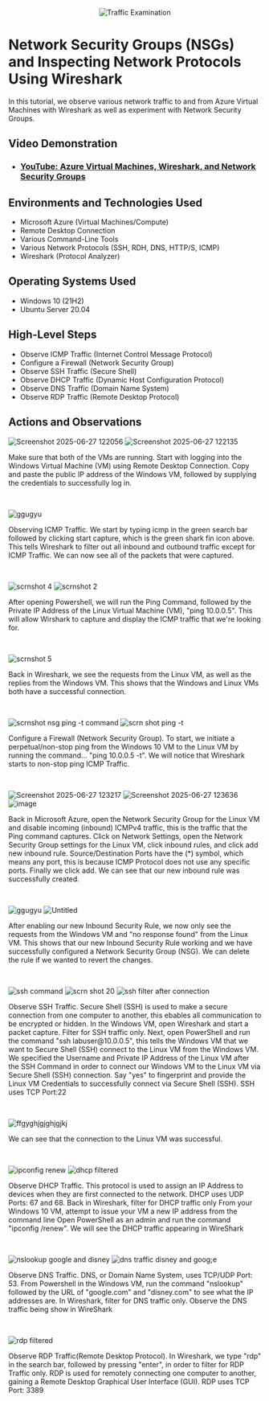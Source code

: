 
<p align="center">
<img src="https://i.imgur.com/Ua7udoS.png" alt="Traffic Examination"/>
</p>

<h1>Network Security Groups (NSGs) and Inspecting Network Protocols Using Wireshark</h1>
In this tutorial, we observe various network traffic to and from Azure Virtual Machines with Wireshark as well as experiment with Network Security Groups. <br />


<h2>Video Demonstration</h2>

- ### [YouTube: Azure Virtual Machines, Wireshark, and Network Security Groups](https://www.youtube.com)

<h2>Environments and Technologies Used</h2>

- Microsoft Azure (Virtual Machines/Compute)
- Remote Desktop Connection
- Various Command-Line Tools
- Various Network Protocols (SSH, RDH, DNS, HTTP/S, ICMP)
- Wireshark (Protocol Analyzer)

<h2>Operating Systems Used </h2>

- Windows 10 (21H2)
- Ubuntu Server 20.04

<h2>High-Level Steps</h2>

- Observe ICMP Traffic (Internet Control Message Protocol)
- Configure a Firewall (Network Security Group)
- Observe SSH Traffic (Secure Shell)
- Observe DHCP Traffic (Dynamic Host Configuration Protocol)
- Observe DNS Traffic (Domain Name System)
- Observe RDP Traffic (Remote Desktop Protocol)

<h2>Actions and Observations</h2>

<p>

 ![Screenshot 2025-06-27 122056](https://github.com/user-attachments/assets/56c42ac0-9ee8-43c4-8c9e-7e1b0becaf8f) ![Screenshot 2025-06-27 122135](https://github.com/user-attachments/assets/b9549912-ceeb-422f-ad4d-6562dcab6179)

</p>
<p>
Make sure that both of the VMs are running. Start with logging into the Windows Virtual Machine (VM) using Remote Desktop Connection. Copy and paste the public IP address of the Windows VM, followed by supplying the credentials to successfully log in.   
</p>
<br />

<p>

 ![ggugyu](https://github.com/user-attachments/assets/136a33b3-e87e-447a-8456-1622d0e9fa7b)

</p>
<p>
Observing ICMP Traffic. We start by typing icmp in the green search bar followed by clicking start capture, which is the green shark fin icon above. This tells Wireshark to filter out all inbound and outbound traffic except for ICMP Traffic. We can now see all of the packets that were captured.    
</p>
<br />

<p>

 ![scrnshot 4](https://github.com/user-attachments/assets/669542ad-ab27-4552-be8f-492a8d172798) ![scrnshot 2](https://github.com/user-attachments/assets/696e0039-4969-4f3c-a611-d29a7a222546)

</p>
<p>
After opening Powershell, we will run the Ping Command, followed by the Private IP Address of the Linux Virtual Machine (VM), "ping 10.0.0.5".  This will allow Wirshark to capture and display the ICMP traffic that we're looking for. 
</p>
<br />

<p>
 
![scrnshot 5](https://github.com/user-attachments/assets/60e648db-e41f-44b8-8b6c-330d41155ea1)

</p>
<p>
Back in Wireshark, we see the requests from the Linux VM, as well as the replies from the Windows VM. This shows that the Windows and Linux VMs both have a successful connection.   
</p>
<br />

<p>

![scrnshot nsg ping -t command](https://github.com/user-attachments/assets/89734012-8624-47d8-b752-387347858629) ![scrn shot ping -t](https://github.com/user-attachments/assets/9f21bc81-f5a9-4bd3-b2e8-242f5c0929e5)

</p>
<p>
Configure a Firewall (Network Security Group). To start, we initiate a perpetual/non-stop ping from the Windows 10 VM to the Linux VM by running the command... "ping 10.0.0.5 -t". We will notice that Wireshark starts to non-stop ping ICMP Traffic.  
</p>
<br />

<p>

 ![Screenshot 2025-06-27 123217](https://github.com/user-attachments/assets/3c2eb432-f097-491b-9251-0b5806fb68e4) ![Screenshot 2025-06-27 123636](https://github.com/user-attachments/assets/6534b649-10cb-4e3d-8302-b193515ec215) ![image](https://github.com/user-attachments/assets/3eeeba3d-9429-4cf5-83df-698c97fe1b33)


</p>
<p>
Back in Microsoft Azure, open the Network Security Group for the Linux VM and disable incoming (inbound) ICMPv4 traffic, this is the traffic that the Ping command captures. Click on Network Settings, open the Network Security Group settings for the Linux VM, click inbound rules, and click add new inbound rule. Source/Destination Ports have the (*) symbol, which means any port, this is because ICMP Protocol does not use any specific ports. Finally we click add. We can see that our new inbound rule was successfully created.   
</p>
<br />

<p>

  ![ggugyu](https://github.com/user-attachments/assets/e7b2b22d-3cbb-4dd4-a94d-73b6bf8eb604) ![Untitled](https://github.com/user-attachments/assets/0833ad3a-25d8-4486-8ce8-f566a05c7527)

</p>
<p>
After enabling our new Inbound Security Rule, we now only see the requests from the Windows VM and "no response found" from the Linux VM. This shows that our new Inbound Security Rule working and we have successfully configured a Network Security Group (NSG). We can delete the rule if we wanted to revert the changes.  
</p>
<br />

<p>

![ssh command](https://github.com/user-attachments/assets/319c15ea-f8f8-4a97-9f11-e3fb4c458967) ![scrn shot 20](https://github.com/user-attachments/assets/6c67eb14-4893-4050-abfc-56bbcf2f19e6) ![ssh filter after connection](https://github.com/user-attachments/assets/3bf8af52-487e-41a7-a594-136d0e7295d7)

</p>
<p>
Observe SSH Traffic. Secure Shell (SSH) is used to make a secure connection from one computer to another, this ebables all communication to be encrypted or hidden. In the Windows VM, open Wireshark and start a packet capture. Filter for SSH traffic only. Next, open PowerShell and run the command  "ssh labuser@10.0.0.5", this tells the Windows VM that we want to Secure Shell (SSH) connect to the Linux VM from the Windows VM. We specified the Username and Private IP Address of the Linux VM after the SSH Command in order to connect our Windows VM to the Linux VM via Secure Shell (SSH) connection. Say "yes" to fingerprint and provide the Linux VM Credentials to successfully connect via Secure Shell (SSH). SSH uses TCP Port:22
 </p>
<br />

<p>
 
 ![ffgyghjgjghjgjkj](https://github.com/user-attachments/assets/155fc27c-3b79-4013-a274-e670ae6c1973)

</p>
<p> 
 We can see that the connection to the Linux VM was successful.
</p>
<br />

<p>
 
 ![ipconfig renew](https://github.com/user-attachments/assets/1a132272-1cd5-4682-be5c-3444ae7bf8db) ![dhcp filtered](https://github.com/user-attachments/assets/b27ee957-a8fa-4c16-a915-efdf3de05fd3)

</p>
<p>
Observe DHCP Traffic. This protocol is used to assign an IP Address to devices when they are first connected to the network. DHCP uses UDP Ports: 67 and 68. Back in Wireshark, filter for DHCP traffic only From your Windows 10 VM, attempt to issue your VM a new IP address from the command line Open PowerShell as an admin and run the command "ipconfig /renew". We will see the DHCP traffic appearing in WireShark

</p>
<br />


<p>

 ![nslookup google and disney](https://github.com/user-attachments/assets/920d1a05-8b0f-4dec-ab8c-5fde4d49f706) ![dns traffic disney and goog;e](https://github.com/user-attachments/assets/8d5bdcab-dade-4462-894c-492b16f7c9e4)

</p>
<p>
Observe DNS Traffic. DNS, or Domain Name System, uses TCP/UDP Port: 53. From Powershell in the Windows VM, run the command "nslookup" followed by the URL of "google.com" and "disney.com" to see what the IP addresses are. In Wireshark, filter for DNS traffic only. Observe the DNS traffic being show in WireShark

</p>
<br />

<p>

 ![rdp filtered](https://github.com/user-attachments/assets/51b30648-4333-4b4e-a984-705db01039a6)

</p>
<p>
Observe RDP Traffic(Remote Desktop Protocol). In Wireshark, we type "rdp" in the search bar, followed by pressing "enter", in order to filter for RDP Traffic only. RDP is used for remotely connecting one computer to another, gaining a Remote Desktop Graphical User Interface (GUI). RDP uses TCP Port: 3389
</p>
<br />
